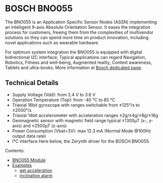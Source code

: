 # BOSCH BNO055

The BNO055 is an  Application Specific Sensor Nodes (ASSN) implementing an intelligent 9-axis Absolute Orientation Sensor. It eases the integration process for customers, freeing them from the complexities of multivendor solutions so they can spend more time on product innovation, including novel applications such as wearable hardware.

For optimum system integration the BNO055 is equipped with digital bidirectional I2C interface; Typical applications can regard Navigation, Robotics, Fitness and well-being, Augmented reality, Context awareness, Tablets and ultra-books.
More information at [Bosch dedicated page](https://www.bosch-sensortec.com/bst/products/all_products/bno055).

## Technical Details


* Supply Voltage (Vdd): from 2.4 V to 3.6 V
* Operation Temperature (Top): from -40 °C to 85 °C
* Triaxial 16bit gyroscope with ranges switchable from ±125°/s to ±2000°/s
* Triaxial 14bit accelerometer with acceleration ranges ±2g/±4g/±8g/±16g
* Geomagnetic sensor with magnetic field range typical ±1300µT (x-, y-axis) and ±2500µT (z-axis)
* Power Consumption (Vbat=3V): max 12.3 mA (Normal Mode @100Hz output data rate)
* I²C interface
Here below, the Zerynth driver for the BOSCH BNO055.

Contents:

* [BNO055 Module](/latest/reference/libs/bosch/bno055/docs/bno055/)
* [Examples](/latest/reference/libs/bosch/bno055/docs/examples/)
	* [get acceleration](/latest/reference/libs/bosch/bno055/docs/examples/#acceleration)
	* [inclination alarm](/latest/reference/libs/bosch/bno055/docs/examples/#inclination-alarm)
<!--stackedit_data:
eyJoaXN0b3J5IjpbLTIwNjI0NTE3ODFdfQ==
-->
